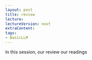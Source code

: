 ```yaml
---
layout: post
title: review   
lecture: 
lectureVersion: next
extraContent: 
tags:
- BasicLLM
---
```


In this session, our review our readings 
